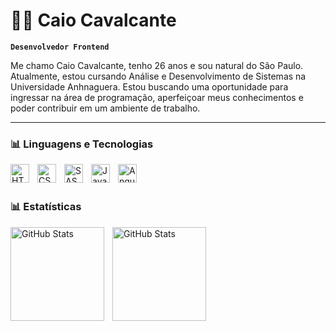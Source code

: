 # 🧑‍💻 Caio Cavalcante

**`Desenvolvedor Frontend`**

Me chamo Caio Cavalcante, tenho 26 anos e sou natural do São Paulo. Atualmente, estou cursando Análise e Desenvolvimento de Sistemas na Universidade Anhnaguera. Estou buscando uma oportunidade para ingressar na área de programação, aperfeiçoar meus conhecimentos e poder contribuir em um ambiente de trabalho.

<!-- <p align="left">
    <a href="#">
        <img 
            alt="portfólio" 
            title="Acesse o meu porfólio" 
            src="https://custom-icon-badges.demolab.com/youtube/channel/subscribers/UCo-gJ8RnTn5akHqHvO55DVA?color=%23E05D44&label=Portfólio&logo=file&logoColor=white&style=for-the-badge&labelColor=CE4630"
        />
    </a>
    <a href="#">
        <img 
            alt="curriculo" 
            title="Acesse o meu curriculo" 
            src="https://custom-icon-badges.demolab.com/youtube/channel/views/UCo-gJ8RnTn5akHqHvO55DVA?color=%23E1AD0E&label=Curriculo&logo=person&logoColor=white&style=for-the-badge&labelColor=C79600"
        />
    </a> 
    <a href="#">
        <img 
            alt="Contato" 
            title="Contate-me" 
            src="https://custom-icon-badges.demolab.com/github/stars/Larissakich?color=55960c&style=for-the-badge&labelColor=488207&logo=device-mobile&LogoColor=white&label=Whatsapp"
        />
    </a>
</p> -->

---

### 📊 Linguagens e Tecnologias

<img 
    align="left" 
    alt="HTML"
    title="HTML" 
    width="30px" 
    style="padding-right: 10px;" 
    src="https://cdn.jsdelivr.net/gh/devicons/devicon@latest/icons/html5/html5-original.svg" 
/>
<img 
    align="left" 
    alt="CSS" 
    title="CSS"
    width="30px" 
    style="padding-right: 10px;" 
    src="https://cdn.jsdelivr.net/gh/devicons/devicon@latest/icons/css3/css3-original.svg" 
/>
<img 
    align="left" 
    alt="SASS" 
    title="SASS"
    width="30px" 
    style="padding-right: 10px;" 
    src="https://cdn.jsdelivr.net/gh/devicons/devicon@latest/icons/sass/sass-original.svg" 
/>
<img 
    align="left" 
    alt="JavaScript" 
    title="JavaScript"
    width="30px" 
    style="padding-right: 10px;" 
    src="https://cdn.jsdelivr.net/gh/devicons/devicon@latest/icons/javascript/javascript-original.svg" 
/>
<img 
    align="left" 
    alt="Angular" 
    title="Angular"
    width="30px" 
src="https://cdn.jsdelivr.net/gh/devicons/devicon@latest/icons/angular/angular-original.svg" />
          
<!-- <img 
    align="left" 
    alt="TypeScript"
    title="TypeScript" 
    width="30px" 
    style="padding-right: 10px;" 
    src="https://cdn.jsdelivr.net/gh/devicons/devicon@latest/icons/typescript/typescript-original.svg" 
/> -->

<br/>
<br/>

### 📊 Estatísticas

<p>

<img 
      align="left" 
      alt="GitHub Stats" 
      height="150" 
      style="padding-right: 10px;" 
      src="https://github-readme-stats.vercel.app/api/top-langs/?username=1CaioCavalcante&theme=tokyonight&layout=compact&custom_title=Tecnologias&langs_count=9" 
  />

  <img 
    align="left" 
    alt="GitHub Stats" 
    height="150" 
    src="https://github-readme-stats.vercel.app/api?username=1CaioCavalcante&show_icons=true&theme=tokyonight&include_all_commits=true&locale=pt-br" 
  />

  </p>

